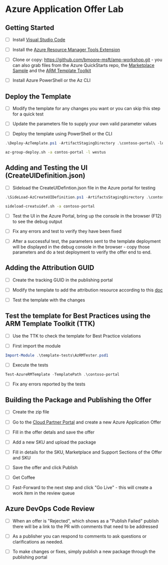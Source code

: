 # Azure Application Offer Lab

## Getting Started

- [ ] Install [Visual Studio Code](https://code.visualstudio.com/Download)

- [ ] Install the [Azure Resource Manager Tools Extension](https://marketplace.visualstudio.com/items?itemName=msazurermtools.azurerm-vscode-tools)

- [ ] Clone or copy: https://github.com/bmoore-msft/amp-workshop.git - you can also grab files from the Azure QuickStarts repo, the [Marketplace Sample](https://marketplace.visualstudio.com/items?itemName=msazurermtools.azurerm-vscode-tools) and the [ARM Template Toolkit](https://github.com/Azure/azure-quickstart-templates/tree/master/test/template-tests)

- [ ] Install Azure PowerShell or the Az CLI

## Deploy the Template

- [ ] Modify the template for any changes you want or you can skip this step for a quick test

- [ ] Update the parameters file to supply your own valid parameter values

- [ ] Deploy the template using PowerShell or the CLI

```Powershell
.\Deploy-AzTemplate.ps1 -ArtifactStagingDirectory .\contoso-portal\ -location westus
```

```bash
az-group-deploy.sh -a contos-portal -l westus
```

## Adding and Testing the UI (CreateUIDefinition.json)

- [ ] Sideload the CreateUIDefintion.json file in the Azure portal for testing

```PowerShell
.\SideLoad-AzCreateUIDefinition.ps1 -ArtifactsStagingDirectory .\contoso-portal
```

```bash
sideload-creatuidef.sh -a contoso-portal
```

- [ ] Test the UI in the Azure Portal, bring up the console in the browser (F12) to see the debug output

- [ ] Fix any errors and test to verify they have been fixed

- [ ] After a successful test, the parameters sent to the template deployment will be displayed in the debug console in the browser - copy those parameters and do a test deployment to verify the offer end to end.

## Adding the Attribution GUID

- [ ] Create the tracking GUID in the publishing portal

- [ ] Modify the template to add the attribution resource according to this [doc](https://docs.microsoft.com/en-us/azure/marketplace/azure-partner-customer-usage-attribution)

- [ ] Test the template with the changes

## Test the template for Best Practices using the ARM Template Toolkit (TTK)

- [ ] Use the TTK to check the template for Best Practice violations

- [ ] First import the module

```PowerShell
Import-Module .\template-tests\AzRMTester.psd1
```

- [ ] Execute the tests

```PowerShell
Test-AzureRMTemplate -TemplatePath .\contoso-portal
```

- [ ] Fix any errors reported by the tests

## Building the Package and Publishing the Offer

- [ ] Create the zip file

- [ ] Go to the [Cloud Partner Portal](https://cloudpartner.azure.com) and create a new Azure Application Offer

- [ ] Fill in the offer detals and save the offer

- [ ] Add a new SKU and upload the package

- [ ] Fill in details for the SKU, Marketplace and Support Sections of the Offer and SKU

- [ ] Save the offer and click Publish

- [ ] Get Coffee

- [ ] Fast-Forward to the next step and click "Go Live" - this will create a work item in the review queue

## Azure DevOps Code Review

- [ ] When an offer is "Rejected", which shows as a "Publish Failed" publish there will be a link to the PR with comments that need to be addressed

- [ ] As a publisher you can respond to comments to ask questions or clarifications as needed.

- [ ] To make changes or fixes, simply publish a new package through the publishing portal
